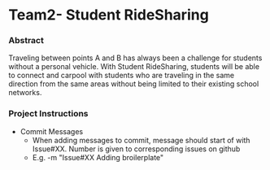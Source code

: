 # Team2- Student RideSharing

### Abstract
Traveling between points A and B has always been a challenge for students without a personal vehicle. With Student RideSharing, students will be able to connect and carpool with students who are traveling in the same direction from the same areas without being limited to their existing school networks. 

### Project Instructions
- Commit Messages
  - When adding messages to commit, message should start of with Issue#XX. Number is given to corresponding issues on github
  - E.g. -m "Issue#XX Adding broilerplate" 
